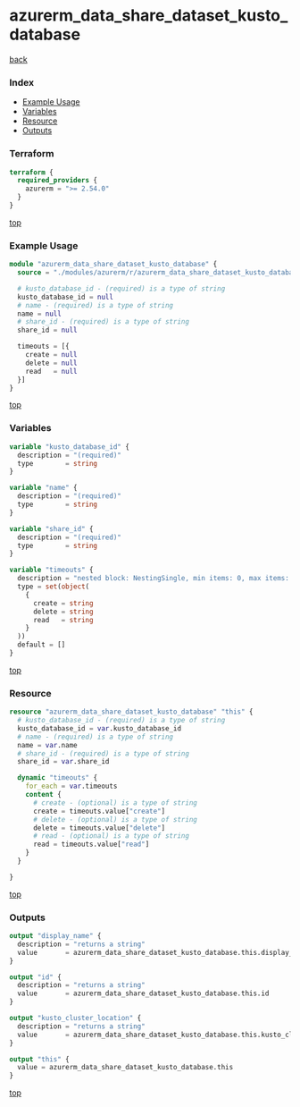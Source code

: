 # azurerm_data_share_dataset_kusto_database

[back](../azurerm.md)

### Index

- [Example Usage](#example-usage)
- [Variables](#variables)
- [Resource](#resource)
- [Outputs](#outputs)

### Terraform

```terraform
terraform {
  required_providers {
    azurerm = ">= 2.54.0"
  }
}
```

[top](#index)

### Example Usage

```terraform
module "azurerm_data_share_dataset_kusto_database" {
  source = "./modules/azurerm/r/azurerm_data_share_dataset_kusto_database"

  # kusto_database_id - (required) is a type of string
  kusto_database_id = null
  # name - (required) is a type of string
  name = null
  # share_id - (required) is a type of string
  share_id = null

  timeouts = [{
    create = null
    delete = null
    read   = null
  }]
}
```

[top](#index)

### Variables

```terraform
variable "kusto_database_id" {
  description = "(required)"
  type        = string
}

variable "name" {
  description = "(required)"
  type        = string
}

variable "share_id" {
  description = "(required)"
  type        = string
}

variable "timeouts" {
  description = "nested block: NestingSingle, min items: 0, max items: 0"
  type = set(object(
    {
      create = string
      delete = string
      read   = string
    }
  ))
  default = []
}
```

[top](#index)

### Resource

```terraform
resource "azurerm_data_share_dataset_kusto_database" "this" {
  # kusto_database_id - (required) is a type of string
  kusto_database_id = var.kusto_database_id
  # name - (required) is a type of string
  name = var.name
  # share_id - (required) is a type of string
  share_id = var.share_id

  dynamic "timeouts" {
    for_each = var.timeouts
    content {
      # create - (optional) is a type of string
      create = timeouts.value["create"]
      # delete - (optional) is a type of string
      delete = timeouts.value["delete"]
      # read - (optional) is a type of string
      read = timeouts.value["read"]
    }
  }

}
```

[top](#index)

### Outputs

```terraform
output "display_name" {
  description = "returns a string"
  value       = azurerm_data_share_dataset_kusto_database.this.display_name
}

output "id" {
  description = "returns a string"
  value       = azurerm_data_share_dataset_kusto_database.this.id
}

output "kusto_cluster_location" {
  description = "returns a string"
  value       = azurerm_data_share_dataset_kusto_database.this.kusto_cluster_location
}

output "this" {
  value = azurerm_data_share_dataset_kusto_database.this
}
```

[top](#index)